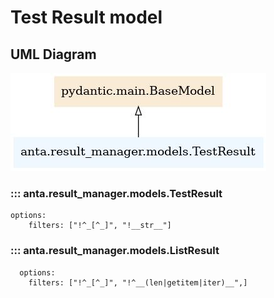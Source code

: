 # Test Result model

## UML Diagram

![](../imgs/uml/anta.result_manager.models.TestResult.jpeg)

### ::: anta.result_manager.models.TestResult
    options:
        filters: ["!^_[^_]", "!__str__"]

### ::: anta.result_manager.models.ListResult
      options:
        filters: ["!^_[^_]", "!^__(len|getitem|iter)__",]
